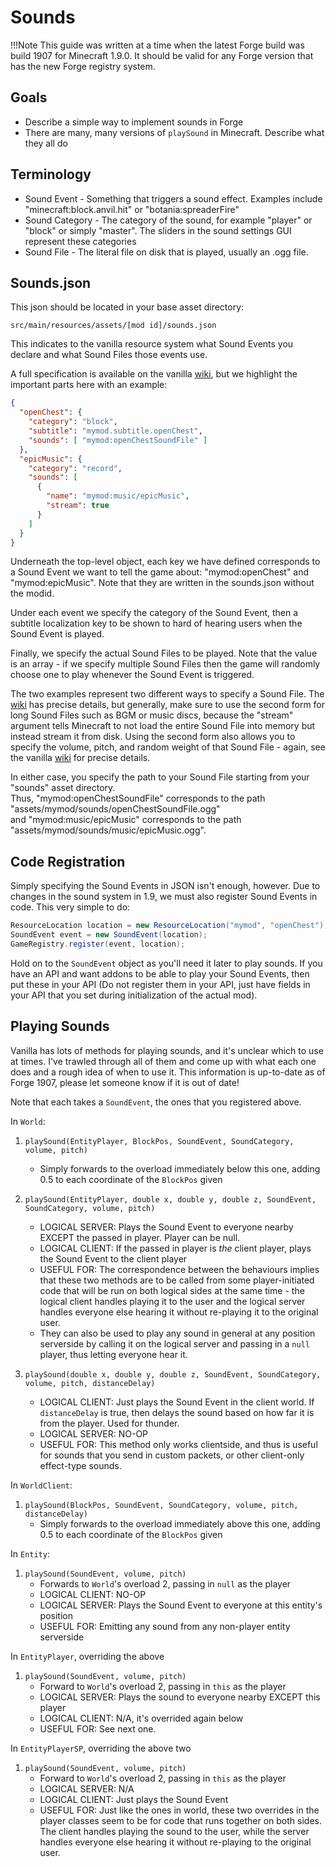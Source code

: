 Sounds
======

!!!Note
    This guide was written at a time when the latest Forge build was build 1907 for Minecraft 1.9.0. It should be valid for any Forge version that has the new Forge registry system.

Goals
-----

  * Describe a simple way to implement sounds in Forge
  * There are many, many versions of `playSound` in Minecraft. Describe what they all do

Terminology
-----------

  * Sound Event - Something that triggers a sound effect. Examples include "minecraft:block.anvil.hit" or "botania:spreaderFire"
  * Sound Category - The category of the sound, for example "player" or "block" or simply "master". The sliders in the sound settings GUI represent these categories
  * Sound File - The literal file on disk that is played, usually an .ogg file.

Sounds.json
-----------

This json should be located in your base asset directory:
```
src/main/resources/assets/[mod id]/sounds.json
```
This indicates to the vanilla resource system what Sound Events you declare and what Sound Files those events use.

A full specification is available on the vanilla [wiki], but we highlight the important parts here with an example:

```Json
{
  "openChest": {
    "category": "block",
    "subtitle": "mymod.subtitle.openChest",
    "sounds": [ "mymod:openChestSoundFile" ]
  },
  "epicMusic": {
    "category": "record",
    "sounds": [
      {
        "name": "mymod:music/epicMusic",
        "stream": true
      }
    ]
  }
}
```

Underneath the top-level object, each key we have defined corresponds to a Sound Event we want to tell the game about: "mymod:openChest" and "mymod:epicMusic". Note that they are written in the sounds.json without the modid.

Under each event we specify the category of the Sound Event, then a subtitle localization key to be shown to hard of hearing users when the Sound Event is played. 

Finally, we specify the actual Sound Files to be played. Note that the value is an array - if we specify multiple Sound Files then the game will randomly choose one to play whenever the Sound Event is triggered.

The two examples represent two different ways to specify a Sound File. The [wiki] has precise details, but generally, make sure to use the second form for long Sound Files such as BGM or music discs, because the "stream" argument tells Minecraft to not load the entire Sound File into memory but instead stream it from disk. Using the second form also allows you to specify the volume, pitch, and random weight of that Sound File - again, see the vanilla [wiki] for precise details.

In either case, you specify the path to your Sound File starting from your "sounds" asset directory.  
Thus, "mymod:openChestSoundFile" corresponds to the path "assets/mymod/sounds/openChestSoundFile.ogg"  
and "mymod:music/epicMusic" corresponds to the path "assets/mymod/sounds/music/epicMusic.ogg".

Code Registration
-----------------

Simply specifying the Sound Events in JSON isn't enough, however. Due to changes in the sound system in 1.9, we must also register Sound Events in code. This very simple to do: 

```Java
ResourceLocation location = new ResourceLocation("mymod", "openChest");
SoundEvent event = new SoundEvent(location);
GameRegistry.register(event, location);
```

Hold on to the `SoundEvent` object as you'll need it later to play sounds. If you have an API and want addons to be able to play your Sound Events, then put these in your API (Do not register them in your API, just have fields in your API that you set during initialization of the actual mod).

Playing Sounds
--------------

Vanilla has lots of methods for playing sounds, and it's unclear which to use at times. I've trawled through all of them and come up with what each one does and a rough idea of when to use it. This information is up-to-date as of Forge 1907, please let someone know if it is out of date!

Note that each takes a `SoundEvent`, the ones that you registered above.

In `World`:

  1. `playSound(EntityPlayer, BlockPos, SoundEvent, SoundCategory, volume, pitch)`
      - Simply forwards to the overload immediately below this one, adding 0.5 to each coordinate of the `BlockPos` given
  2. `playSound(EntityPlayer, double x, double y, double z, SoundEvent, SoundCategory, volume, pitch)`
      - LOGICAL SERVER: Plays the Sound Event to everyone nearby EXCEPT the passed in player. Player can be null.
      - LOGICAL CLIENT: If the passed in player is *the* client player, plays the  Sound Event to the client player
      - USEFUL FOR: The correspondence between the behaviours implies that these two methods are to be called from some player-initiated code that will be run on both logical sides at the same time - the logical client handles playing it to the user and the logical server handles everyone else hearing it without re-playing it to the original user.
      - They can also be used to play any sound in general at any position serverside by calling it on the logical server and passing in a `null` player, thus letting everyone hear it.

  3. `playSound(double x, double y, double z, SoundEvent, SoundCategory, volume, pitch, distanceDelay)`
      - LOGICAL CLIENT: Just plays the Sound Event in the client world. If `distanceDelay` is true, then delays the sound based on how far it is from the player. Used for thunder.
      - LOGICAL SERVER: NO-OP
      - USEFUL FOR: This method only works clientside, and thus is useful for sounds that you send in custom packets, or other client-only effect-type sounds.

In `WorldClient`:

  1. `playSound(BlockPos, SoundEvent, SoundCategory, volume, pitch, distanceDelay)`
      - Simply forwards to the overload immediately above this one, adding 0.5 to each coordinate of the `BlockPos` given

In `Entity`:

  1. `playSound(SoundEvent, volume, pitch)`
      - Forwards to `World`'s overload 2, passing in `null` as the player
      - LOGICAL CLIENT: NO-OP
      - LOGICAL SERVER: Plays the Sound Event to everyone at this entity's position
      - USEFUL FOR: Emitting any sound from any non-player entity serverside

In `EntityPlayer`, overriding the above

  1. `playSound(SoundEvent, volume, pitch)`
      - Forward to `World`'s overload 2, passing in `this` as the player
      - LOGICAL SERVER: Plays the sound to everyone nearby EXCEPT this player
      - LOGICAL CLIENT: N/A, it's overrided again below
      - USEFUL FOR: See next one.

In `EntityPlayerSP`, overriding the above two

  1. `playSound(SoundEvent, volume, pitch)`
      - Forward to `World`'s overload 2, passing in `this` as the player
      - LOGICAL SERVER: N/A
      - LOGICAL CLIENT: Just plays the Sound Event
      - USEFUL FOR: Just like the ones in world, these two overrides in the player classes seem to be for code that runs together on both sides. The client handles playing the sound to the user, while the server handles everyone else hearing it without re-playing to the original user.

[wiki]: http://minecraft.gamepedia.com/Sounds.json
